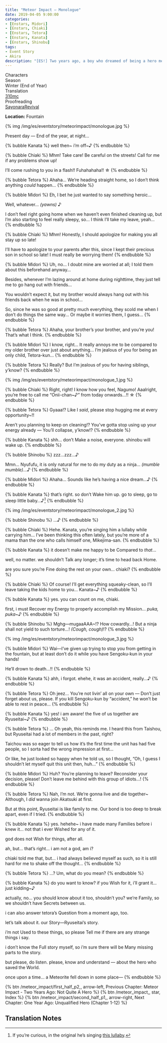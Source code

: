 ```yaml
---
title: "Meteor Impact – Monologue"
date: 2019-04-05 9:00:00
categories:
- [Enstars, Midori]
- [Enstars, Chiaki]
- [Enstars, Tetora]
- [Enstars, Kanata]
- [Enstars, Shinobu]
tags:
- Event Story
- Akira
description: "[ES!] Two years ago, a boy who dreamed of being a hero met a boy known to be a god. This is their story."
---
```


<div class="three-wrapper" style="--storyColor:#965e7d;--storyColor-rgb:150,94,125;--storyColor-h:326.8;--storyColor-s: 23%;--storyColor-l:47.8%;">
    <div class="info-area">
        <div class="info">
            <div class="info-item characters">
                <div class="label">
                    Characters
                </div>
                <div class="value">
                <a href="/categories/Enstars/Chiaki" character="Chiaki"></a>
                <a href="/categories/Enstars/Midori" character="Midori"></a>
                <a href="/categories/Enstars/Kanata" character="Kanata"></a>
                <a href="/categories/Enstars/Tetora" character="Tetora"></a>
                <a href="/categories/Enstars/Shinobu" character="Shinobu"></a>
                </div>
            </div>
            <div class="info-item one">
                <div class="label">
                    Season
                </div>
                <div class="value">
                    Winter (End of Year)
                </div>
            </div>
            <div class="info-item two">
                <div class="label">
                    Translation
                </div>
                <div class="value">
                    <a href="/about">310mc</a>
                </div>
            </div>
            <div class="info-item three">
                <div class="label">
                   Proofreading
                </div>
                <div class="value">
                    <a href="https://ensemble-stars.fandom.com/wiki/User:SayonaraRevival">SayonaraRevival</a>
                </div>
            </div>
        </div>
    </div>
</div>

<!-- more -->

<div class="msr-location">
    <p><span><b>Location:</b> Fountain</span></p>
</div>

{% img /img/es/eventstory/meteorimpact/monologue.jpg %}

<div class="msr-narration">
    <p>Present day — End of the year, at night…</p>
</div>

{% bubble Kanata %}
well then\~ i’m off~♪
{% endbubble %}

{% bubble Chiaki %}
Mhm! Take care! Be careful on the streets! Call for me if any problems show up!

I’ll come rushing to you in a flash!! Fuhahahaha!! ☆
{% endbubble %}

{% bubble Tetora %}
Ahaha… We’re heading straight home, so I don’t think anything *could* happen…
{% endbubble %}

{% bubble Midori %}
Eh, I bet he just wanted to say something heroic…

Well, whatever… <th>*(yawns)*</th> ♪

I don’t feel right going home when we haven’t even finished cleaning up, but I’m also starting to feel really sleepy, so… I think I’ll take my leave, yeah…
{% endbubble %}

{% bubble Chiaki %}
Mhm! Honestly, I should apologize for making you all stay up so late!

I’ll have to apologize to your parents after this, since I kept their precious son in school so late! I must really be worrying them!
{% endbubble %}

{% bubble Midori %}
Uh, no… I doubt mine are worried at all; I told them about this beforehand anyway…

Besides, whenever I’m lazing around at home during nighttime, they just tell me to go hang out with friends…

You wouldn’t expect it, but my brother would always hang out with his friends back when he was in school…

So, since he was so good at pretty much everything, they scold me when I don’t do things the same way… Or maybe it worries them, I guess…
{% endbubble %}

{% bubble Tetora %}
Ahaha, your brother’s your brother, and you’re you! That’s what I think.
{% endbubble %}

{% bubble Midori %}
I know, right… It really annoys me to be compared to my older brother over just about anything… I’m jealous of you for being an only child, Tetora-kun…
{% endbubble %}

{% bubble Tetora %}
Really? But I’m jealous of you for having siblings, y’know?
{% endbubble %}

{% img /img/es/eventstory/meteorimpact/monologue_1.jpg %}

{% bubble Chiaki %}
Right, right! I know how you feel, Nagumo! Aaalright, you’re free to call me “Onii-chan~♪” from today onwards…!! ☆
{% endbubble %}

{% bubble Tetora %}
Gyaaa!? Like I *said*, please stop hugging me at every opportunity~!!

Aren’t you planning to keep on cleaning!? You’ve gotta stop using up your energy already — You’ll collapse, y’know!?
{% endbubble %}

{% bubble Kanata %}
shh… don’t Make a noise, everyone. shinobu will wake up.
{% endbubble %}

{% bubble Shinobu %}
zzz…zzz…♪

Mmn… Nyufufu, it is only natural for me to do my duty as a ninja… <th>*(mumble mumble)*</th>…♪
{% endbubble %}

{% bubble Midori %}
Ahaha… Sounds like he’s having a nice dream…♪
{% endbubble %}

{% bubble Kanata %}
that’s right. so don’t Wake him up. go to sleep, go to sleep little baby…♪[^1]
{% endbubble %}

{% img /img/es/eventstory/meteorimpact/monologue_2.jpg %}

{% bubble Shinobu %}
…♪
{% endbubble %}

{% bubble Chiaki %}
Hehe. Kanata, you’re singing him a lullaby while carrying him… I’ve been thinking this often lately, but you’re more of a mama than the one who calls himself one, Mikejima-san.
{% endbubble %}

{% bubble Kanata %}
it doesn’t make me happy to be Compared to *that*…

well, no matter. we shouldn’t Talk any longer; it’s time to head back Home.

are you sure you’re Fine doing the rest on your own… chiaki?
{% endbubble %}

{% bubble Chiaki %}
Of course! I’ll get everything squeaky-clean, so I’ll leave taking the kids home to you… Kanata~♪
{% endbubble %}

{% bubble Kanata %}
yes. you can count on me, chiaki.

first, i must Recover my Energy to properly accomplish my Mission… *puka, puka*~♪
{% endbubble %}

{% bubble Shinobu %}
Mghg—mugaaAAA~!? How cowardly…! But a ninja shall not yield to such torture…! <th>*(Cough, cough)*</th>!?
{% endbubble %}

{% img /img/es/eventstory/meteorimpact/monologue_3.jpg %}

{% bubble Midori %}
Wai—I’ve given up trying to stop you from getting in the fountain, but at least don’t do it while you have Sengoku-kun in your hands!

He’ll drown to death…!!
{% endbubble %}

{% bubble Kanata %}
ahh, i forgot. ehehe, it was an accident, really…♪
{% endbubble %}

{% bubble Tetora %}
Oh jeez… You’re not livin’ all on your own — Don’t just forget about us, please. If you kill Sengoku-kun by “accident,” he won’t be able to rest in peace…
{% endbubble %}

{% bubble Kanata %}
yes! i am aware! the five of us together are Ryuseitai~♪
{% endbubble %}

{% bubble Tetora %}
… Oh yeah, this reminds me. I heard this from Taishou, but Ryuseitai had a lot of members in the past, right?

Taichou was so eager to tell us how it’s the first time the unit has had five people, so I sorta had the wrong impression at first…

Or like, he just looked so happy when he told us, so I thought, “Oh, I guess I shouldn’t let myself quit this unit then, huh…”
{% endbubble %}

{% bubble Midori %}
Huh? You’re planning to leave? Reconsider your decision, please! Don’t leave me behind with this group of idiots…!
{% endbubble %}

{% bubble Tetora %}
Nah, I’m not. We’re gonna live and die together~ Although, I *did* wanna join Akatsuki at first.

But at this point, Ryuseitai is like family to me. Our bond is too deep to break apart, even if I tried.
{% endbubble %}

{% bubble Kanata %}
yes. hehehe~ i have made many Families before i knew it… not that i ever Wished for any of it.

god does not Wish for things, after all.

ah, but… that’s right… i am not a god, am i?

chiaki told me that, but… i had always believed myself as such, so it is still hard for me to shake off the thought…
{% endbubble %}

{% bubble Tetora %}
…? Um, what do you mean?
{% endbubble %}

{% bubble Kanata %}
do you want to know? if you Wish for it, i’ll grant it… just kidding~♪

actually, no… you should know about it too, shouldn’t you? we’re Family, so we shouldn’t have Secrets between us.

i can also answer tetora’s Question from a moment ago, too.

let’s talk about it. our Story—Ryuseitai’s story.

i’m not Used to these things, so please Tell me if there are any strange things i say.

i don’t know the Full story myself, so i’m sure there will be Many missing parts to the story.

but please, do listen. please, know and understand — about the hero who saved the World.

once upon a time… a Meteorite fell down in some place—
{% endbubble %}

<div toc>
{% btn /meteor_impact/first_half_p2,, arrow-left, Previous Chapter: Meteor Impact - Two Years Ago: Not Quite A Hero %}
{% btn /meteor_impact,, star, Index %}
{% btn /meteor_impact/second_half_p1,, arrow-right, Next Chapter: One Year Ago: Unqualified Hero (Chapter 1-12) %}
</div>

## Translation Notes
[^1]: If you’re curious, in the original he’s singing <a href="https://www.youtube.com/watch?v=DNJToo_GXKo" target="_blank">this lullaby</a>.
